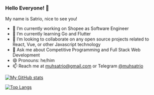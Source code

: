### Hello Everyone! 👋

My name is Satrio, nice to see you!

- 🔭 I’m currently working on Shopee as Software Engineer
- 🌱 I’m currently learning Go and Flutter
- 👯 I’m looking to collaborate on any open source projects related to React, Vue, or other Javascript technology
- 💬 Ask me about Competitive Programming and Full Stack Web Development
- 😄 Pronouns: he/him
- 📫 Reach me at [muhsatrio@gmail.com](mailto:muhsatrio@gmail.com) or Telegram [@muhsatrio](https://t.me/muhsatrio)

<!--
**muhsatrio/muhsatrio** is a ✨ _special_ ✨ repository because its `README.md` (this file) appears on your GitHub profile.

Here are some ideas to get you started:

- 🔭 I’m currently working on ...
- 🌱 I’m currently learning ...
- 👯 I’m looking to collaborate on ...
- 🤔 I’m looking for help with ...
- 💬 Ask me about ...
- 📫 How to reach me: ...
- 😄 Pronouns: ...
- ⚡ Fun fact: ...
-->

[![My GitHub stats](https://github-readme-stats.vercel.app/api?username=muhsatrio&show_icons=true&count_private=true&theme=vue-dark&include_all_commits=true)](https://github.com/anuraghazra/github-readme-stats)

[![Top Langs](https://github-readme-stats.vercel.app/api/top-langs/?username=muhsatrio&layout=compact&theme=dark)](https://github.com/anuraghazra/github-readme-stats)
